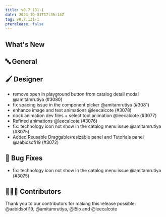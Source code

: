 ```yaml
---
title: v0.7.131-1
date: 2024-10-31T17:36:14Z
tag: v0.7.131-1
prerelease: false
---
```


## What's New
## 🔤 General
## 🖌️ Designer

- remove open in playground button from catalog detail modal @amitamrutiya (#3080)
- fix spacing issue in the component picker @amitamrutiya (#3081)
- enhance image and text animations @leecalcote (#3078)
- dock animation dev files + select tool animation @leecalcote (#3077)
- Refined animations @leecalcote (#3076)
- fix: technology icon not show in the catalog menu issue @amitamrutiya (#3075)
- Added Reusable Draggable/resizable panel and Tutorials panel @aabidsofi19 (#3072)

## 🐛 Bug Fixes

- fix: technology icon not show in the catalog menu issue @amitamrutiya (#3075)

## 👨🏽‍💻 Contributors

Thank you to our contributors for making this release possible:
@aabidsofi19, @amitamrutiya, @l5io and @leecalcote
